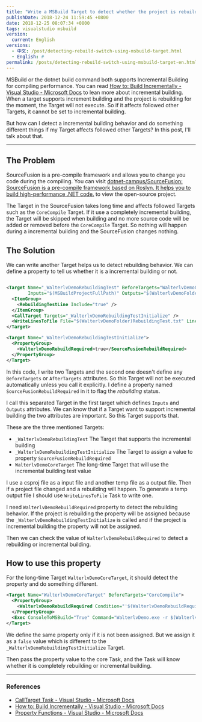 ```yaml
---
title: "Write a MSBuild Target to detect whether the project is rebuilding or not"
publishDate: 2018-12-24 11:59:45 +0800
date: 2018-12-25 08:07:34 +0800
tags: visualstudio msbuild
version:
  current: English
versions:
  - 中文: /post/detecting-rebuild-switch-using-msbuild-target.html
  - English: #
permalink: /posts/detecting-rebuild-switch-using-msbuild-target-en.html
---
```


MSBuild or the dotnet build command both supports Incremental Building for compiling performance. You can read [How to: Build Incrementally - Visual Studio - Microsoft Docs](https://docs.microsoft.com/en-us/visualstudio/msbuild/how-to-build-incrementally) to lean more about incremental building. When a target supports increment building and the project is rebuilding for the moment, the Target will not execute. So if it affects followed other Targets, it cannot be set to incremental building.

But how can I detect a incremental building behavior and do something different things if my Target affects followed other Targets? In this post, I'll talk about that.

---

<div id="toc"></div>

## The Problem

SourceFusion is a pre-compile framework and allows you to change you code during the compiling. You can visit [dotnet-campus/SourceFusion: SourceFusion is a pre-compile framework based on Roslyn. It helps you to build high-performance .NET code.](https://github.com/dotnet-campus/SourceFusion) to view the open-source project.

The Target in the SourceFusion takes long time and affects followed Targets such as the `CoreCompile` Target. If it use a completely incremental building, the Target will be skipped when building and no more source code will be added or removed before the `CoreCompile` Target. So nothing will happen during a incremental building and the SourceFusion changes nothing.

## The Solution

We can write another Target helps us to detect rebuilding behavior. We can define a property to tell us whether it is a incremental building or not.

```xml

<Target Name="_WalterlvDemoRebuildingTest" BeforeTargets="WalterlvDemoCoreTarget"
        Inputs="$(MSBuildProjectFullPath)" Outputs="$(WalterlvDemoFolder)RebuildingTest.txt">
  <ItemGroup>
    <RebuildingTestLine Include="true" />
  </ItemGroup>
  <CallTarget Targets="_WalterlvDemoRebuildingTestInitialize" />
  <WriteLinesToFile File="$(WalterlvDemoFolder)RebuildingTest.txt" Lines="@(RebuildingTestLine)" Overwrite="True" />
</Target>

<Target Name="_WalterlvDemoRebuildingTestInitialize">
  <PropertyGroup>
    <WalterlvDemoRebuildRequired>true</SourceFusionRebuildRequired>
  </PropertyGroup>
</Target>

```

In this code, I write two Targets and the second one doesn't define any `BeforeTargets` or `AfterTargets` attributes. So this Target will not be executed automatically unless you call it explicitly. I define a property named `SourceFusionRebuildRequired` in it to flag the *rebuilding* status.

I call this separated Target in the first target which defines `Inputs` and `Outputs` attributes. We can know that if a Target want to support incremental building the two attributes are important. So this Target supports that.

These are the three mentioned Targets:

- `_WalterlvDemoRebuildingTest` The Target that supports the incremental building
- `_WalterlvDemoRebuildingTestInitialize` The Target to assign a value to property `SourceFusionRebuildRequired`
- `WalterlvDemoCoreTarget` The long-time Target that will use the incremental building test value

I use a csproj file as a input file and another temp file as a output file. Then if a project file changed and a rebuilding will happen. To generate a temp output file I should use `WriteLinesToFile` Task to write one.

I need `WalterlvDemoRebuildRequired` property to detect the rebuilding behavior. If the project is rebuilding the property will be assigned because the `_WalterlvDemoRebuildingTestInitialize` is called and if the project is incremental building the property will not be assigned.

Then we can check the value of `WalterlvDemoRebuildRequired` to detect a rebuilding or incremental building.

## How to use this property

For the long-time Target `WalterlvDemoCoreTarget`, it should detect the property and do something different.

```xml
<Target Name="WalterlvDemoCoreTarget" BeforeTargets="CoreCompile">
  <PropertyGroup>
    <WalterlvDemoRebuildRequired Condition="'$(WalterlvDemoRebuildRequired)' == ''">false</WalterlvDemoRebuildRequired>
  </PropertyGroup>
  <Exec ConsoleToMSBuild="True" Command="WalterlvDemo.exe -r $(WalterlvDemoRebuildRequired)" />
</Target>
```

We define the same property only if it is not been assigned. But we assign it as a `false` value which is different to the `_WalterlvDemoRebuildingTestInitialize` Target.

Then pass the property value to the core Task, and the Task will know whether it is completely rebuilding or incremental building.

---

### References

- [CallTarget Task - Visual Studio - Microsoft Docs](https://docs.microsoft.com/en-us/visualstudio/msbuild/calltarget-task)
- [How to: Build Incrementally - Visual Studio - Microsoft Docs](https://docs.microsoft.com/en-us/visualstudio/msbuild/how-to-build-incrementally)
- [Property Functions - Visual Studio - Microsoft Docs](https://docs.microsoft.com/en-us/visualstudio/msbuild/property-functions)

